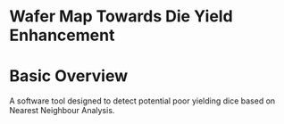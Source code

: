 # Wafer Map Towards Die Yield Enhancement

# Basic Overview
A software tool designed to detect potential poor yielding dice based on Nearest Neighbour Analysis.
<img of UI>
<demonstrative img of project workflow>



